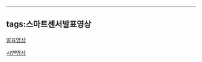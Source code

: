 ------------------------
tags:스마트센서발표영상
------------------------
[발표영상](https://youtu.be/_15jUiJ9LQ8)

[시연영상](https://hsreol.github.io/KakaoTalk_Video_2018-12-22-23-07-30-8.mp4)
